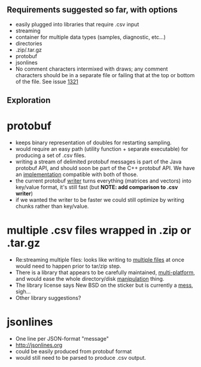 ## Requirements suggested so far, with options ##
- easily plugged into libraries that require .csv input
- streaming
- container for multiple data types (samples, diagnostic, etc...)
 - directories
 - .zip/.tar.gz
 - protobuf
 - jsonlines
- No comment characters intermixed with draws; any comment characters should be in a separate file or failing that at the top or bottom of the file. See issue [1321](https://github.com/stan-dev/stan/issues/1321)

## Exploration ##

# protobuf #
 - keeps binary representation of doubles for restarting sampling.
 - would require an easy path (utility function + separate executable) for producing a set of .csv files.
 - writing a stream of delimited protobuf messages is part of the Java protobuf API, and should soon be part of the C++ protobuf API.  We have an [implementation](https://github.com/sakrejda/protostan/blob/develop/src/protostan/util/rw_delimited_pb.hpp) compatible with both of those.  
 - the current protobuf [writer](https://github.com/sakrejda/protostan/blob/develop/src/protostan/interface_callbacks/writer/binary_proto_stream_writer.hpp) turns everything (matrices and vectors) into key/value format, it's still fast (but **NOTE: add comparison to .csv writer**)
 - if we wanted the writer to be faster we could still optimize by writing chunks rather than key/value.

# multiple .csv files wrapped in .zip or .tar.gz #
 - Re:streaming multiple files: looks like writing to [multiple files](http://unix.stackexchange.com/questions/13093/add-update-a-file-to-an-existing-tar-gz-archive) at once would need to happen prior to tar/zip step.  
 - There is a library that appears to be carefully maintained, [multi-platform](http://www.libarchive.org), and would ease the whole directory/disk [manipulation](https://github.com/libarchive/libarchive/wiki/Examples#constructing-objects-on-disk) thing.
 - The library license says New BSD on the sticker but is currently a [mess](https://raw.githubusercontent.com/libarchive/libarchive/master/COPYING), sigh...
 - Other library suggestions?

# jsonlines #
 - One line per JSON-format "message"
 - http://jsonlines.org
 - could be easily produced from protobuf format
 - would still need to be parsed to produce .csv output.